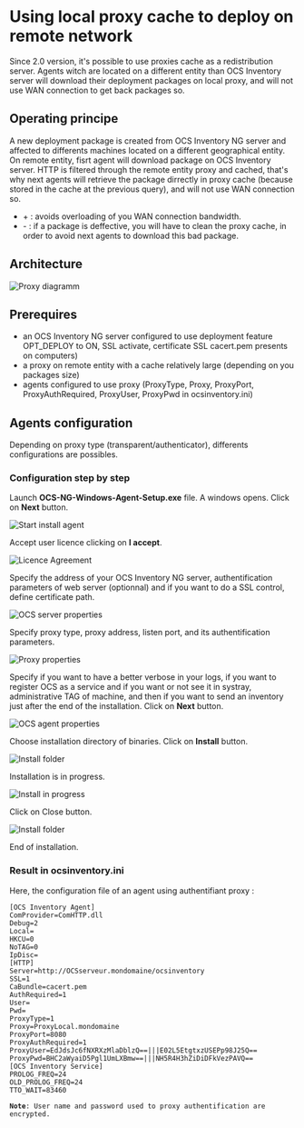 # Using local proxy cache to deploy on remote network

Since 2.0 version, it's possible to use proxies cache as a redistribution server. Agents witch are
located on a different entity than OCS Inventory server will download their deployment packages
on local proxy, and will not use WAN connection to get back packages so.

## Operating principe

A new deployment package is created from OCS Inventory NG server and affected to differents machines
located on a different geographical entity. On remote entity, fisrt agent will download package
on OCS Inventory server. HTTP is filtered through the remote entity proxy and cached, that's why
next agents will retrieve the package dirrectly in proxy cache (because stored in the cache at the
previous query), and will not use WAN connection so.

* \+ : avoids overloading of you WAN connection bandwidth.
* \- : if a package is deffective, you will have to clean the proxy cache, in order to avoid next
agents to download this bad package.

## Architecture

![Proxy diagramm](../img/Proxy_cache_deploy.jpg)

## Prerequires

* an OCS Inventory NG server configured to use deployment feature OPT_DEPLOY to ON, SSL activate,
certificate SSL cacert.pem presents on computers)
* a proxy on remote entity with a cache relatively large (depending on you packages size)
* agents configured to use proxy (ProxyType, Proxy, ProxyPort, ProxyAuthRequired, ProxyUser,
ProxyPwd in ocsinventory.ini)

## Agents configuration

Depending on proxy type (transparent/authenticator), differents configurations are possibles.

### **Configuration step by step**

Launch **OCS-NG-Windows-Agent-Setup.exe** file. A windows opens. Click on **Next** button.

![Start install agent](../img/Fr_install_agent_win_proxy1.jpg)

Accept user licence clicking on **I accept**.

![Licence Agreement](../img/Fr_install_agent_win_proxy2.jpg)

Specify the address of your OCS Inventory NG server, authentification parameters of web server (optionnal)
and if you want to do a SSL control, define certificate path.

![OCS server properties](../img/Fr_install_agent_win_proxy3.jpg)

Specify proxy type, proxy address, listen port, and its authentification parameters.

![Proxy properties](../img/Fr_install_agent_win_proxy4.jpg)

Specify if you want to have a better verbose in your logs, if you want to register OCS as a service
and if you want or not see it in systray, administrative TAG of machine, and then if you want to send
an inventory just after the end of the installation. Click on **Next** button.

![OCS agent properties](../img/Fr_install_agent_win_proxy5.jpg)

Choose installation directory of binaries. Click on **Install** button.

![Install folder](../img/Fr_install_agent_win_proxy6.jpg)

Installation is in progress.

![Install in progress](../img/Fr_install_agent_win_proxy7.jpg)

Click on Close button.

![Install folder](../img/Fr_install_agent_win_proxy8.jpg)

End of installation.

### **Result in ocsinventory.ini**

Here, the configuration file of an agent using authentifiant proxy :

    [OCS Inventory Agent]
    ComProvider=ComHTTP.dll
    Debug=2
    Local=
    HKCU=0
    NoTAG=0
    IpDisc=
    [HTTP]
    Server=http://OCSserveur.mondomaine/ocsinventory
    SSL=1
    CaBundle=cacert.pem
    AuthRequired=1
    User=
    Pwd=
    ProxyType=1
    Proxy=ProxyLocal.mondomaine
    ProxyPort=8080
    ProxyAuthRequired=1
    ProxyUser=EdJdsJc6fNXRXzMlaDblzQ==|||E02L5EtgtxzUSEPp98J25Q==
    ProxyPwd=BHC2aWyaiD5Pgl1UmLXBmw==|||NH5R4H3hZiDiDFkVezPAVQ==
    [OCS Inventory Service]
    PROLOG_FREQ=24
    OLD_PROLOG_FREQ=24
    TTO_WAIT=83460

**`Note`**`: User name and password used to proxy authentification are encrypted.`